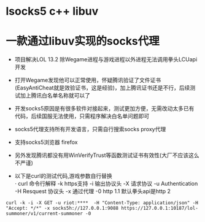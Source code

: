 # lsocks5 c++ libuv

# 一款通过libuv实现的socks代理 


* 项目解决LOL 13.2 除Wegame进程与游戏进程以外进程无法调用拳头LCUapi开发



* 打开Wegame发现他可以正常使用，怀疑腾讯验证了文件证书(EasyAntiCheat就是效验证书，这是经验)，加上腾讯证书还是不行，后续测试加上腾讯白名单名称就可以了

* 开发socks5原因是有很多软件对接起来，测试更加方便，无需改动太多已有代码，后续国服无法使用，只需程序解决白名单问题即可

* socks5代理支持所有开发语言，只需自行搜索socks proxy代理 

* 支持socks5浏览器 firefox
 
* 另外发现腾讯都没有用WinVerifyTrust等函数测试证书有效性(大厂不应该这么不严谨)


* 以下是curl的测试代码,游戏参数自行替换  
· curl 命令行解释  -k https支持 -i 输出协议头 -X 请求协议 -u Authentication -H Resquest 协议头 -x 通过代理 -0 http 1.1  默认拳头api是http 2

```
curl -k -i -X GET -u riot:****  -H "Content-Type: application/json" -H  "Accept: */*" -x socks5h://127.0.0.1:9088 https://127.0.0.1:10187/lol-summoner/v1/current-summoner -0
```



